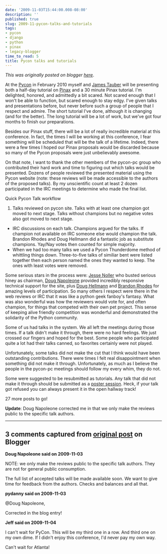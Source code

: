 ```yaml
---
date: '2009-11-03T15:44:00.008-08:00'
description: ''
published: true
slug: 2009-11-pycon-talks-and-tutorials
tags:
- pycon
- django
- python
- pinax
- legacy-blogger
time_to_read: 5
title: Pycon talks and tutorials
---
```


*This was originally posted on blogger [here](https://pydanny.blogspot.com/2009/11/pycon-talks-and-tutorials.html)*.

At the [Pycon](https://us.pycon.org/2010) in February 2010 myself and [James Tauber](https://jtauber.com/) will be presenting both a half-day tutorial on [Pinax](https://pinaxproject.com/) and a 30 minute Pinax tutorial. I'm delighted, honored, and admittedly a bit scared. Not scared enough that I won't be able to function, but scared enough to stay edgy. I've given talks and presentations before, but never before such a group of people that I respect and admire. The short tutorial I've done, although it is changing (and for the better). The long tutorial will be a lot of work, but we've got four months to finish our preparations.

Besides our Pinax stuff, there will be a lot of really incredible material at this conference. In fact, the times I will be working at this conference, I fear something will be scheduled that will be the talk of a lifetime. Indeed, there were a few times I hoped our Pinax proposals would be discarded because so many of the Pycon proposals were just unbelievably awesome.

On that note, I want to thank the other members of the pycon-pc group who contributed their hard work and time to figuring out which talks would be presented. Dozens of people reviewed the presented material using the Pycon website (note: these reviews will be made accessible to the authors of the proposed talks). By my unscientific count at least 2 dozen participated in the IRC meetings to determine who made the final list.

Quick Pycon Talk workflow


1. Talks reviewed on pycon site. Talks with at least one champion got moved to next stage. Talks without champions but no negative votes also got moved to next stage.
- IRC discussions on each talk. Champions argued for the talks. If champion not available on IRC someone else would champion the talk. Brandon Rhodes and Doug Hellmann did a fantastic job as substitute champions. Yay/Nay votes then counted for simple majority.
- When we had too many talks we used a Pycon Thunderdome method of whittling things down. Three-to-five talks of similiar bent were listed together then each person named the ones they wanted to keep. The ones with least votes were removed.


Some serious stars in the process were: [Jesse Noller](https://jessenoller.com/) who busted serious hiney  as chairman, [Doug Napoleone](https://dougma.com/) provided incredibly responsive technical support for the site, plus [Doug Hellmann](https://www.doughellmann.com/) and [Brandon Rhodes](https://rhodesmill.org/brandon/about/) for amazing levels of participation. So many others I respect were there in the web reviews or IRC that it was like a python geek fanboy's fantasy. What was also wonderful was how the reviewers would vote for, and often champion, for things that competed with their own pet project. This sense of keeping alive friendly competition was wonderful and demonstrated the solidarity of the Python community.

Some of us had talks in the system. We all left the meetings during those times. If a talk didn't make it through, there were no hard feelings. We just crossed our fingers and hoped for the best. Some people who participated quite a lot had their talks canned, so favorites certainly were not played.

Unfortunately, some talks did not make the cut that I think would have been outstanding contributions. There were times I felt real disappointment when something did not make it through. Unfortunately, as much as I believe the people in the pycon-pc meetings should follow my every whim, they do not.

Some were suggested to be resubmitted as tutorials. Any talk that did not make it through should be submitted as a [poster session](https://pycon.blogspot.com/2009/10/introducing-pycon-us-poster-sessions.html). Heck, if your talk got refused you can always present it in the open hallway track!

27 more posts to go!

<span style="font-weight: bold;">Update</span>: Doug Napoleone corrected me in that we only make the reviews public to the specific talk authors.

---

## 3 comments captured from [original post](https://pydanny.blogspot.com/2009/11/pycon-talks-and-tutorials.html) on Blogger

**Doug Napoleone said on 2009-11-03**

NOTE: we only make the reviews public to the specific talk authors. They are not for general public consumption.

The full list of accepted talks will be made available soon. We want to give time for feedback from the authors. Checks and balances and all that.

**pydanny said on 2009-11-03**

@Doug Napoleone,

Corrected in the blog entry!

**Jeff said on 2009-11-04**

I can't wait for PyCon. This will be my third one in a row. And third one on my own dime. If I didn't enjoy this conference, I'd never pay my own way.

Can't wait for Atlanta!

